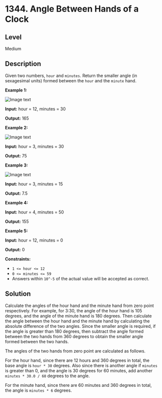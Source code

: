 # 1344. Angle Between Hands of a Clock
## Level
Medium

## Description
Given two numbers, `hour` and `minutes`. Return the smaller angle (in sexagesimal units) formed between the `hour` and the `minute` hand.

**Example 1:**

![Image text](https://assets.leetcode.com/uploads/2019/12/26/sample_1_1673.png)

**Input:** hour = 12, minutes = 30

**Output:** 165

**Example 2:**

![Image text](https://assets.leetcode.com/uploads/2019/12/26/sample_2_1673.png)

**Input:** hour = 3, minutes = 30

**Output:** 75

**Example 3:**

![Image text](https://assets.leetcode.com/uploads/2019/12/26/sample_3_1673.png)

**Input:** hour = 3, minutes = 15

**Output:** 7.5

**Example 4:**

**Input:** hour = 4, minutes = 50

**Output:** 155

**Example 5:**

**Input:** hour = 12, minutes = 0

**Output:** 0

**Constraints:**

* `1 <= hour <= 12`
* `0 <= minutes <= 59`
* Answers within `10^-5` of the actual value will be accepted as correct.

## Solution
Calculate the angles of the hour hand and the minute hand from zero point respectively. For example, for 3:30, the angle of the hour hand is 105 degrees, and the angle of the minute hand is 180 degrees. Then calculate the angle between the hour hand and the minute hand by calculating the absolute difference of the two angles. Since the smaller angle is required, if the angle is greater than 180 degrees, then subtract the angle formed between the two hands from 360 degrees to obtain the smaller angle formed between the two hands.

The angles of the two hands from zero point are calculated as follows.

For the hour hand, since there are 12 hours and 360 degrees in total, the base angle is `hour * 30` degrees. Also since there is another angle if `minutes` is greater than 0, and the angle is 30 degrees for 60 minutes, add another `minutes * 30.0 / 60` degrees to the angle.

For the minute hand, since there are 60 minutes and 360 degrees in total, the angle is `minutes * 6` degrees.
